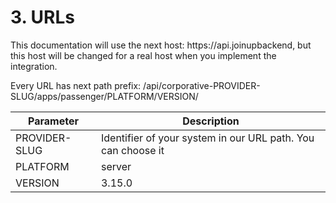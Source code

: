 # 3. URLs

<aside class="notice">
     This documentation will use the next host: https://api.joinupbackend, but this host will be changed for a real host when you implement the integration.
</aside>

Every URL has next path prefix:  /api/corporative-PROVIDER-SLUG/apps/passenger/PLATFORM/VERSION/


Parameter | Description
--------- | -----------
PROVIDER-SLUG | Identifier of your system in our URL path. You can choose it
PLATFORM | server
VERSION | 3.15.0